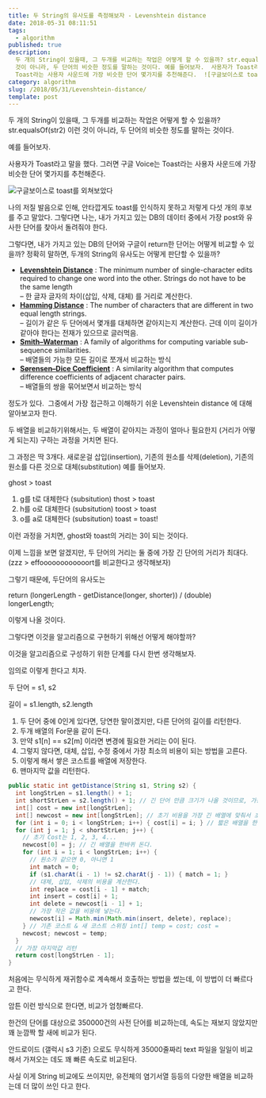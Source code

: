 ```yaml
---
title: 두 String의 유사도를 측정해보자 - Levenshtein distance
date: 2018-05-31 08:11:51
tags:
  - algorithm
published: true
description:
  두 개의 String이 있을때, 그 두개를 비교하는 작업은 어떻게 할 수 있을까? str.equalsOf(str2) 이런
  것이 아니라, 두 단어의 비슷한 정도를 말하는 것이다. 예를 들어보자.  사용자가 Toast라고 말을 했다. 그러면 구글 Voice는
  Toast라는 사용자 사운드에 가장 비슷한 단어 몇가지를 추천해준다.  ![구글보이스로 toast를 ...
category: algorithm
slug: /2018/05/31/Levenshtein-distance/
template: post
---
```


두 개의 String이 있을때, 그 두개를 비교하는 작업은 어떻게 할 수 있을까?
str.equalsOf(str2) 이런 것이 아니라, 두 단어의 비슷한 정도를 말하는 것이다.

예를 들어보자.

사용자가 Toast라고 말을 했다. 그러면 구글 Voice는 Toast라는 사용자 사운드에 가장 비슷한 단어 몇가지를 추천해준다.

![구글보이스로 toast를 외쳐보았다](../images/google_voice_test.png)

나의 저질 발음으로 인해, 안타깝게도 toast를 인식하지 못하고 저렇게 다섯 개의 후보를 주고 말았다.
그렇다면 나는, 내가 가지고 있는 DB의 데이터 중에서 가장 post와 유사한 단어를 찾아서 돌려줘야 한다.

그렇다면, 내가 가지고 있는 DB의 단어와 구글이 return한 단어는 어떻게 비교할 수 있을까?
정확히 말하면, 두개의 String의 유사도는 어떻게 판단할 수 있을까?

- [**Levenshtein Distance**](http://en.wikipedia.org/wiki/Levenshtein_distance) : The minimum number of single-character edits required to change one word into the other. Strings do not have to be the same length  
  – 한 글자 글자의 차이(삽입, 삭제, 대체) 를 거리로 계산한다.
- [**Hamming Distance**](http://en.wikipedia.org/wiki/Hamming_distance) : The number of characters that are different in two equal length strings.  
  – 길이가 같은 두 단어에서 몇개를 대체하면 같아지는지 계산한다. 근데 이미 길이가 같아야 한다는 전재가 있으므로 글러먹음.
- [**Smith–Waterman**](http://en.wikipedia.org/wiki/Smith-Waterman_algorithm) : A family of algorithms for computing variable sub-sequence similarities.  
  – 배열들의 가능한 모든 길이로 쪼개서 비교하는 방식
- [**Sørensen–Dice Coefficient**](http://en.wikipedia.org/wiki/Dice%27s_coefficient) : A similarity algorithm that computes difference coefficients of adjacent character pairs.  
  – 배열들의 쌍을 묶어보면서 비교하는 방식

정도가 있다.  그중에서 가장 접근하고 이해하기 쉬운 Levenshtein distance 에 대해 알아보고자 한다.

두 배열을 비교하기위해서는, 두 배열이 같아지는 과정이 얼마나 필요한지 (거리가 어떻게 되는지) 구하는 과정을 거치면 된다.

그 과정은 딱 3개다. 새로운걸 삽입(insertion), 기존의 원소를 삭제(deletion), 기존의 원소를 다른 것으로 대체(substitution)
예를 들어보자.

ghost > toast

1. g를 t로 대체한다 (subsitution) thost > toast
2. h를 o로 대체한다 (subsitution) toost > toast
3. o를 a로 대체한다 (subsitution) toast = toast!

이런 과정을 거치면, ghost와 toast의 거리는 3이 되는 것이다.

이제 느낌을 보면 알겠지만, 두 단어의 거리는 둘 중에 가장 긴 단어의 거리가 최대다. (zzz > effoooooooooooort를 비교한다고 생각해보자)

그렇기 때문에, 두단어의 유사도는

return (longerLength - getDistance(longer, shorter)) / (double) longerLength;

이렇게 나올 것이다.

그렇다면 이것을 알고리즘으로 구현하기 위해선 어떻게 해야할까?

이것을 알고리즘으로 구성하기 위한 단계를 다시 한번 생각해보자.

임의로 이렇게 한다고 치자.

두 단어 = s1, s2

길이 = s1.length, s2.length

1. 두 단어 중에 0인게 있다면, 당연한 말이겠지만, 다른 단어의 길이를 리턴한다.
2. 두개 배열의 For문을 같이 돈다.
3. 만약 s1[n] == s2[m] 이라면 변경에 필요한 거리는 0이 된다.
4. 그렇지 않다면, 대체, 삽입, 수정 중에서 가장 최소의 비용이 되는 방법을 고른다.
5. 이렇게 해서 쌓은 코스트를 배열에 저장한다.
6. 맨마지막 값을 리턴한다.

```java
public static int getDistance(String s1, String s2) {
  int longStrLen = s1.length() + 1;
  int shortStrLen = s2.length() + 1; // 긴 단어 만큼 크기가 나올 것이므로, 가장 긴단어 에 맞춰 Cost를 계산
  int[] cost = new int[longStrLen];
  int[] newcost = new int[longStrLen]; // 초기 비용을 가장 긴 배열에 맞춰서 초기화 시킨다.
  for (int i = 0; i < longStrLen; i++) { cost[i] = i; } // 짧은 배열을 한바퀴 돈다.
  for (int j = 1; j < shortStrLen; j++) {
    // 초기 Cost는 1, 2, 3, 4...
    newcost[0] = j; // 긴 배열을 한바퀴 돈다.
    for (int i = 1; i < longStrLen; i++) {
      // 원소가 같으면 0, 아니면 1
      int match = 0;
      if (s1.charAt(i - 1) != s2.charAt(j - 1)) { match = 1; }
      // 대체, 삽입, 삭제의 비용을 계산한다.
      int replace = cost[i - 1] + match;
      int insert = cost[i] + 1;
      int delete = newcost[i - 1] + 1;
      // 가장 작은 값을 비용에 넣는다.
      newcost[i] = Math.min(Math.min(insert, delete), replace);
    } // 기존 코스트 & 새 코스트 스위칭 int[] temp = cost; cost =
    newcost; newcost = temp;
  }
  // 가장 마지막값 리턴
  return cost[longStrLen - 1];
}
```

처음에는 무식하게 재귀함수로 계속해서 호출하는 방법을 썼는데, 이 방법이 더 빠르다고 한다.

암튼 이런 방식으로 한다면, 비교가 엄청빠르다.

한건의 단어를 대상으로 350000건의 사전 단어를 비교하는데, 속도는 재보지 않았지만 꽤 눈깜짝 할 새에 비교가 된다.

안드로이드 (갤럭시 s3 기준) 으로도 무식하게 35000줄짜리 text 파일을 일일이 비교해서 가져오는 데도 꽤 빠른 속도로 비교된다.

사실 이게 String 비교에도 쓰이지만, 유전체의 염기서열 등등의 다양한 배열을 비교하는데 더 많이 쓰인 다고 한다.
